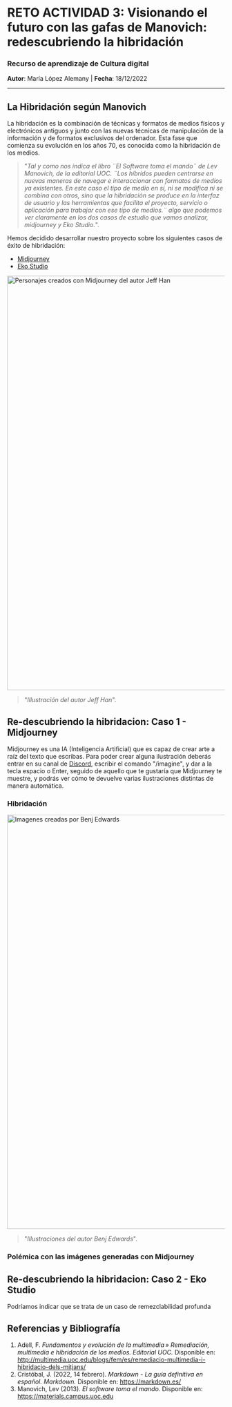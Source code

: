 # RETO ACTIVIDAD 3: Visionando el futuro con las gafas de Manovich: redescubriendo la hibridación 
### Recurso de aprendizaje de Cultura digital
**Autor**: María López Alemany | **Fecha**: 18/12/2022

---

## La Hibridación según Manovich
La hibridación es la combinación de técnicas y formatos de medios físicos y electrónicos antiguos y junto con las nuevas técnicas de manipulación de la información y de formatos exclusivos del ordenador. Esta fase que comienza su evolución en los años 70, es conocida como la hibridación de los medios. 

> "*Tal y como nos indica el libro ¨El Software toma el mando¨ de Lev Manovich, de la editorial UOC. ¨Los híbridos pueden centrarse en nuevas maneras de navegar e interaccionar con formatos de medios ya existentes. En este caso el tipo de medio en sí, ni se modifica ni se combina con otros, sino que la hibridación se produce en la interfaz de usuario y las herramientas que facilita el proyecto, servicio o aplicación para trabajar con ese tipo de medios.¨ algo que podemos ver claramente en los dos casos de estudio que vamos analizar, midjourney y Eko Studio.*". 

Hemos decidido desarrollar nuestro proyecto sobre los siguientes casos de éxito de hibridación:

- [Midjourney](https://www.midjourney.com/home/?callbackUrl=%2Fapp%2F)
- [Eko Studio](https://studio.eko.com/)

<img src="https://mir-s3-cdn-cf.behance.net/project_modules/max_1200/7e5fe2146989475.62ba980106f36.png" alt="Personajes creados con Midjourney del autor Jeff Han" width="960">
                                                                            
> "*Illustración del autor Jeff Han*".                                                                                                                                  
                                                                                                                                          
 
 
 
                                                                                                                                          
## Re-descubriendo la hibridacion: Caso 1 - Midjourney
Midjourney es una IA (Inteligencia Artificial) que es capaz de crear arte a raíz del texto que escribas. Para poder crear alguna ilustración deberás entrar en su canal de [Discord](https://discord.com/invite/midjourney), escribir el comando "/imagine", y dar a la tecla espacio o Enter, seguido de aquello que te gustaría que Midjourney te muestre, y podrás ver cómo te devuelve varias ilustraciones distintas de manera automática. 

### Hibridación




<img src="https://cdn.arstechnica.net/wp-content/uploads/2022/11/midjourney_v4_hero_2-800x450.jpg" alt="Imagenes creadas por Benj Edwards" width="960">

> "*Illustraciones del autor Benj Edwards*".    

### Polémica con las imágenes generadas con Midjourney



## Re-descubriendo la hibridacion: Caso 2 - Eko Studio


Podríamos indicar que se trata de un caso de remezclabilidad profunda


















## Referencias y Bibliografía
01. Adell, F. *Fundamentos y evolución de la multimedia » Remediación, multimedia e hibridación de los medios. Editorial UOC.* Disponible en: http://multimedia.uoc.edu/blogs/fem/es/remediacio-multimedia-i-hibridacio-dels-mitjans/
02. Cristóbal, J. (2022, 14 febrero). *Markdown - La guía definitiva en español. Markdown.* Disponible en: https://markdown.es/
03. Manovich, Lev (2013). *El software toma el mando.* Disponible en: https://materials.campus.uoc.edu
